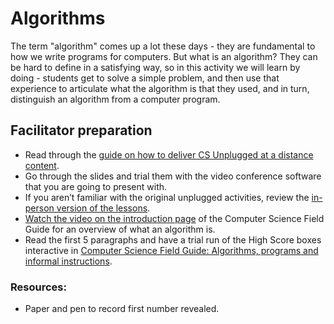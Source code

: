 # Algorithms

The term "algorithm" comes up a lot these days - they are fundamental to how we write programs for computers.
But what is an algorithm?
They can be hard to define in a satisfying way, so in this activity we will learn by doing - students get to solve a simple problem, and then use that experience to articulate what the algorithm is that they used, and in turn, distinguish an algorithm from a computer program.

## Facilitator preparation

- Read through the [guide on how to deliver CS Unplugged at a distance content]('at_a_distance:delivery-guide').
- Go through the slides and trial them with the video conference software that you are going to present with.
- If you aren’t familiar with the original unplugged activities, review the [in-person version of the lessons]('topics:topic' 'searching-algorithms').
- [Watch the video on the introduction page](https://www.csfieldguide.org.nz/en/chapters/algorithms/) of the Computer Science Field Guide for an overview of what an algorithm is.
- Read the first 5 paragraphs and have a trial run of the High Score boxes interactive in [Computer Science Field Guide: Algorithms, programs and informal instructions](https://www.csfieldguide.org.nz/en/chapters/algorithms/whats-the-big-picture/#algorithms-programs-and-informal-instructions).

### Resources:

- Paper and pen to record first number revealed.
